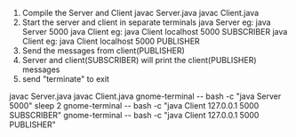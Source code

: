 1. Compile the Server and Client
   javac Server.java
   javac Client.java
2. Start the server and client in separate terminals
   java Server <PORT> eg: java Server 5000
   java Client <Server IP> <Server PORT> <ROLE> eg: java Client localhost 5000 SUBSCRIBER
   java Client <Server IP> <Server PORT> <ROLE> eg: java Client localhost 5000 PUBLISHER
3. Send the messages from client(PUBLISHER)
4. Server and client(SUBSCRIBER) will print the client(PUBLISHER) messages
5. send "terminate" to exit

javac Server.java
javac Client.java
gnome-terminal -- bash -c "java Server 5000"
sleep 2
gnome-terminal -- bash -c "java Client 127.0.0.1 5000 SUBSCRIBER"
gnome-terminal -- bash -c "java Client 127.0.0.1 5000 PUBLISHER"